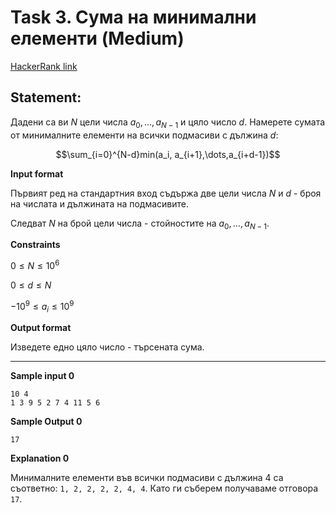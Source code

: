 # Task 3. Сума на минимални елементи (Medium)

[HackerRank link](<https://www.hackerrank.com/contests/sda-hw-5/challenges/challenge-2695>)

## Statement:

Дадени са ви $N$ цели числа $a_0,\dots,a_{N-1}$ и цяло число $d$. Намерете сумата от минималните елементи на всички подмасиви с дължина $d$:

$$\sum_{i=0}^{N-d}min(a_i, a_{i+1},\dots,a_{i+d-1})$$

**Input format**

Първият ред на стандартния вход съдържа две цели числа $N$ и $d$ - броя на числата и дължината на подмасивите.

Следват $N$ на брой цели числа - стойностите на $a_0,\dots,a_{N-1}$.

**Constraints**

$0\le N\le 10^6$

$0\le d\le N$

$-10^9\le a_i\le 10^9$

**Output format**

 Изведете едно цяло число - търсената сума.

---

**Sample input 0**

```
10 4
1 3 9 5 2 7 4 11 5 6
```

**Sample Output 0**

```
17
```

**Explanation 0**

Минималните елементи във всички подмасиви с дължина 4 са съответно: `1, 2, 2, 2, 2, 4, 4`. Като ги съберем получаваме отговора `17`.